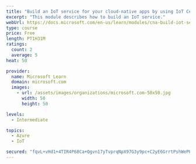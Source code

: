 ```yaml
---
title: "Build an IoT service for your cloud-native apps by using IoT Central"
excerpt: "This module describes how to build an IoT service."
webUrl: https://docs.microsoft.com/en-us/learn/modules/cna-build-iot-service/
type: course
price: Free
length: PT1H31M
ratings:
  count: 2
  average: 5
heat: 50

provider:
  name: Microsoft Learn
  domain: microsoft.com
  images:
    - url: /assets/images/organizations/microsoft.com-50x50.jpg
      width: 50
      height: 50

levels:
  - Intermediate

topics:
  - Azure
  - IoT

secured: "fqvL+vHd1+4TIR4P68Ca+Qgvn17yTvprqNpX97G3y9pc+C2yE6GrrtPshWePHfIFXZFaHBaqSct/YanJlPb1lB19yRWln3ouQVwZ6oCWx01gC3Znqcky8ymD3IAXG88uz7mo1EnWWowOj8w8P1v85e5VEG0B1xGMTwXPHoiolWjN2n1we6IVyHh6Llvi4KVNRWPJlcxBuRlKuvim2dYttRc3hxkXE0aX1Hgk6fT+lHY6Y2AZTXWnbRXRyGarxhWG5+4T8vQYbUwrFTzVtG8kaXzR6R4cjUXG7CjXkMRyxgujfFfIpfillb2hhk6PpyfMuykAkapujOgirvhaxvlw+4XN2CtECh7W1JseMu5ZVNCbjsA/ntEhRAbd+M65nJTI1q4mwBvkmJM14ZLeeI2KB6JhGvA0fM2M7YiINvvfnvo=;8IknPeVgk1/3VvFOlj6n+A=="
---
```


